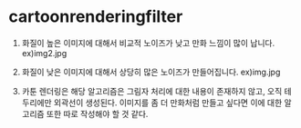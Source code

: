 # cartoonrenderingfilter
1. 화질이 높은 이미지에 대해서 비교적 노이즈가 낮고 만화 느낌이 많이 납니다. ex)img2.jpg
2. 화질이 낮은 이미지에 대해서 상당히 많은 노이즈가 만들어집니다. ex)img.jpg

3. 카툰 렌더링은 해당 알고리즘은 그림자 처리에 대한 내용이 존재하지 않고, 오직 테두리에만 외곽선이 생성된다.
   이미지를 좀 더 만화처럼 만들고 싶다면 이에 대한 알고리즘 또한 따로 작성해야 할 것 같다.
